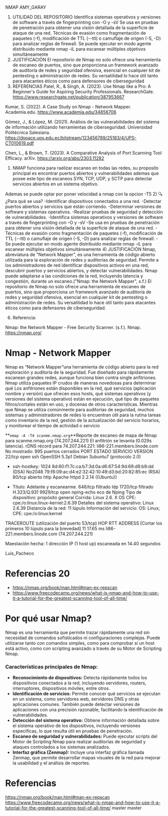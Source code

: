 NMAP
AMY_GARAY
1) UTILIDAD DEL REPOSITORIO
   Identifica sistemas operativos y versiones de software a través de fingerprinting con -O y -sV
   Se usa en pruebas de penetración para obtener una visión detallada de la superficie de ataque de una red.
   Técnicas de evasión como fragmentación de paquetes (-f), modificación de TTL (--ttl) o camuflaje de origen (-S, -D) para analizar reglas de firewall.
   Se puede ejecutar en modo agente distribuido mediante nmap -iL para escanear múltiples objetivos simultáneamente
3) JUSTIFICACIÓN
   El repositorio de Nmap no solo ofrece una herramienta de escaneo de puertos, sino que proporciona un framework avanzado de auditoría de redes y seguridad ofensiva, esencial en cualquier kit de pentesting o administración de redes. Su versatilidad lo hace útil tanto para atacantes éticos como para defensores de ciberseguridad
4) REFERENCIAS
   Patel, R., & Singh, A. (2023). Use Nmap like a Pro: A Beginner's Guide for Aspiring Security Professionals. ResearchGate. https://www.researchgate.net/publication/387953667

Kumar, S. (2022). A Case Study on Nmap - Network Mapper. Academia.edu. https://www.academia.edu/34856706

Gómez, J., & López, M. (2021). Análisis de las vulnerabilidades del sistema de información utilizando herramientas de ciberseguridad. Universidad Politécnica Salesiana. https://dspace.ups.edu.ec/bitstream/123456789/25183/4/UPS-CT010619.pdf

Chen, L., & Brown, T. (2023). A Comparative Analysis of Port Scanning Tool Efficacy. arXiv. https://arxiv.org/abs/2303.11282

1) NMAP funciona para raelizar escaneo en todas las redes, su proposito principal es encontrar puertos abiertos y vulnerabilidades ademas que posee este tipo de escaneos SYN, TCP, UDP, y SCTP para detectar servicios abiertos en un sistema objetivo.

Ademas se puede optar por poner velocidad a nmap con la opcion -T5
2) 🔍 ¿Para qué se usa?
-Identificar dispositivos conectados a una red.
-Detectar puertos abiertos y servicios que están corriendo.
-Determinar versiones de software y sistemas operativos.
-Realizar pruebas de seguridad y detección de vulnerabilidades.
-Identifica sistemas operativos y versiones de software a través de fingerprinting con -O y -sV
-Se usa en pruebas de penetración para obtener una visión detallada de la superficie de ataque de una red.
-Técnicas de evasión como fragmentación de paquetes (-f), modificación de TTL (--ttl) o camuflaje de origen (-S, -D) para analizar reglas de firewall.
-Se puede ejecutar en modo agente distribuido mediante nmap -iL para escanear múltiples objetivos simultáneamente
4) JUSTIFICACIÓN
Nmap, abreviatura de "Network Mapper", es una herramienta de código abierto utilizada para la exploración de redes y auditorías de seguridad. Permite a los administradores de red identificar dispositivos activos en una red, descubrir puertos y servicios abiertos, y detectar vulnerabilidades. Nmap puede adaptarse a las condiciones de la red, incluyendo latencia y congestión, durante un escaneo.("Nmap: the Network Mapper", s.f.)
El repositorio de Nmap no solo ofrece una herramienta de escaneo de puertos, sino que proporciona un framework avanzado de auditoría de redes y seguridad ofensiva, esencial en cualquier kit de pentesting o administración de redes. Su versatilidad lo hace útil tanto para atacantes éticos como para defensores de ciberseguridad.

6) Referencia:

Nmap: the Network Mapper - Free Security Scanner. (s.f.). Nmap. https://nmap.org/




# Nmap - Network Mapper

Nmap es “Network Mapper”una herramienta de código abierto para la red exploración y auditoría de la seguridad. Fue diseñado para rápidamente escanean grandes redes, aunque funciona bien contra single anfitriones. Nmap utiliza paquetes IP crudos de maneras novedosas para determinar qué Los anfitriones están disponibles en la red, qué servicios (aplicación nombre y versión) que ofrecen esos hosts, qué sistemas operativos (y versiones del sistema operativo) están en ejecución, qué tipo de paquetes filtros/cortales están en uso, y docenas de otros características. Mientras que Nmap se utiliza comúnmente para auditorías de seguridad, muchos sistemas y administradores de redes lo encuentran útil para la rutina tareas como inventario de la red, gestión de la actualización del servicio horarios, y monitorear el tiempo de actividad o servicio


**`nmap -A -T4 scanme.nmap.org`**Reporte de escaneo de mapa de Nmap para scanme.nmap.org (74.207.244.221)
El anfitrión se levanta (0.029s latencia).
rDNS récord para 74.207.244.221: li86-221.members.linode.com
No mostrado: 995 puertos cerrados
PORT ESTADO SERVICIO VERSION
22/tcp open ssh OpenSSH 5.3p1 Debian 3ubuntu7 (protocolo 2.0)
* ssh-hostkey: 1024 8d:60:f1:7c:ca:b7:3d:0a:d6:67:54:9d:69:d9:b9:dd (DSA)
No2048 79:f8:09:ac:d4:e2:32:42:10:49:d3:bd:20:82:85:ec (RSA)
80/tcp abierto http Apache httpd 2.2.14 ((Ubuntu))
- Título: Adelante y escanearme.
646/tcp filtrado ldp
1720/tcp filtrado H.323/Q.931
9929/tcp open nping-echo eco de Nping
Tipo de dispositivo: propósito general
Corrida: Linux 2.6. X
OS CPE: cpe:/o:linux:linux-kernel:2.6.39
Detalles del sistema operativo: Linux 2.6.39
Distancia de la red: 11 lúpulo
Información del servicio: OS: Linux; CPE: cpe:/o:linux:kernel

TRACEROUTE (utilización del puerto 53/tcp)
HOP RTT ADDRESS
[Cortar los primeros 10 lúpulo para la brevedad]
11 17.65 ms li86-221.members.linode.com (74.207.244.221)

Maestación hecha: 1 dirección IP (1 host up) escaneada en 14.40 segundos


 Luis_Pacheco
# Referencias  20

- https://nmap.org/book/man.html#man-ex-repscan
- https://www.freecodecamp.org/news/what-is-nmap-and-how-to-use-it-a-tutorial-for-the-greatest-scanning-tool-of-all-time/

# Por qué usar Nmap?

Nmap es una herramienta que permite trazar rápidamente una red sin necesidad de comandos sofisticados ni configuraciones complejas. Puede utilizarse tanto con comandos simples, como para comprobar si un host está activo, como con scripting avanzado a través de su Motor de Scripting Nmap.

### Características principales de Nmap:

-   **Reconocimiento de dispositivos:** Detecta rápidamente todos los dispositivos conectados a la red, incluyendo servidores, routers, interruptores, dispositivos móviles, entre otros.
-   **Identificación de servicios:** Permite conocer qué servicios se ejecutan en un sistema, como servidores web, servidores DNS y otras aplicaciones comunes. También puede detectar versiones de aplicaciones con una precisión razonable, facilitando la identificación de vulnerabilidades.
-   **Detección del sistema operativo:** Obtiene información detallada sobre el sistema operativo de los dispositivos, incluyendo versiones específicas, lo que resulta útil en pruebas de penetración.
-   **Escaneo de seguridad y vulnerabilidades:** Puede ejecutar scripts del Motor de Scripting Nmap para realizar auditorías de seguridad y ataques controlados a los sistemas analizados.
-   **Interfaz gráfica (Zenmap):** Incluye una interfaz gráfica llamada Zenmap, que permite desarrollar mapas visuales de la red para mejorar la usabilidad y el análisis de reportes.

# Referencias

https://nmap.org/book/man.html#man-ex-repscan
https://www.freecodecamp.org/news/what-is-nmap-and-how-to-use-it-a-tutorial-for-the-greatest-scanning-tool-of-all-time/
 master
 master
